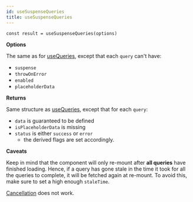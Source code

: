 ```yaml
---
id: useSuspenseQueries
title: useSuspenseQueries
---
```


```tsx
const result = useSuspenseQueries(options)
```

**Options**

The same as for [useQueries](../reference/useQueries.md), except that each `query` can't have:

- `suspense`
- `throwOnError`
- `enabled`
- `placeholderData`

**Returns**

Same structure as [useQueries](../reference/useQueries.md), except that for each `query`:

- `data` is guaranteed to be defined
- `isPlaceholderData` is missing
- `status` is either `success` or `error`
  - the derived flags are set accordingly.

**Caveats**

Keep in mind that the component will only re-mount after **all queries** have finished loading. Hence, if a query has gone stale in the time it took for all the queries to complete, it will be fetched again at re-mount. To avoid this, make sure to set a high enough `staleTime`.

[Cancellation](../guides/query-cancellation.md) does not work.
